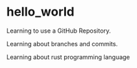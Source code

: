 # hello_world
Learning to use a GitHub Repository.

Learning about branches and commits.

Learning about rust programming language
